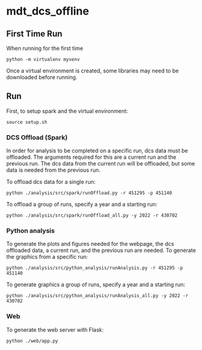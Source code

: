# mdt_dcs_offline

## First Time Run
When running for the first time
```
python -m virtualenv myvenv
```
Once a virtual environment is created, some libraries may need to be downloaded before running.  
## Run 
First, to setup spark and the virtual environment: 
```
source setup.sh
```
### DCS Offload (Spark)
In order for analysis to be completed on a specific run, dcs data must be offloaded. The arguments required for this are a current run and the previous run. The dcs data from the current run will be offloaded, but some data is needed from the previous run. 

To offload dcs data for a single run:
```
python ./analysis/src/spark/runOffload.py -r 451295 -p 451140
```
To offload a group of runs, specify a year and a starting run:
```
python ./analysis/src/spark/runOffload_all.py -y 2022 -r 430702
```
### Python analysis
To generate the plots and figures needed for the webpage, the dcs offloaded data, a current run, and the previous run are needed.
To generate the graphics from a specific run:
```
python ./analysis/src/python_analysis/runAnalysis.py -r 451295 -p 451140
```
To generate graphics a group of runs, specify a year and a starting run:
```
python ./analysis/src/python_analysis/runAnalysis_all.py -y 2022 -r 430702
```
### Web 
To generate the web server with Flask:
```
python ./web/app.py
```


